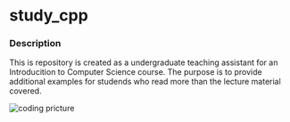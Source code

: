 <!DOCTYPE html>

<html>
  <head>
      <link rel="stylesheet" href="formatR.css">
  </head>
  <body>
  <h1>study_cpp</h1>

  <h3>Description</h3>
  <p>This is repository is created as a undergraduate teaching assistant for an Introducition 
    to Computer Science course. The purpose is to provide additional examples for studends who 
    read more than the lecture material covered. </p>

  <img src='https://www.google.com/search?q=c%2B%2B&client=ubuntu&hs=OU6&channel=fs&sxsrf=ALeKk01FjlyN38c5KUj1Wr2US22jPpOjHA:1616987083454&source=lnms&tbm=isch&sa=X&ved=2ahUKEwi8rdylwtTvAhWbIjQIHZYxByYQ_AUoAnoECAEQBA&biw=1848&bih=979#imgrc=xhsiS2DyPHe51M' alt="coding pricture">
  </body>

</html>

